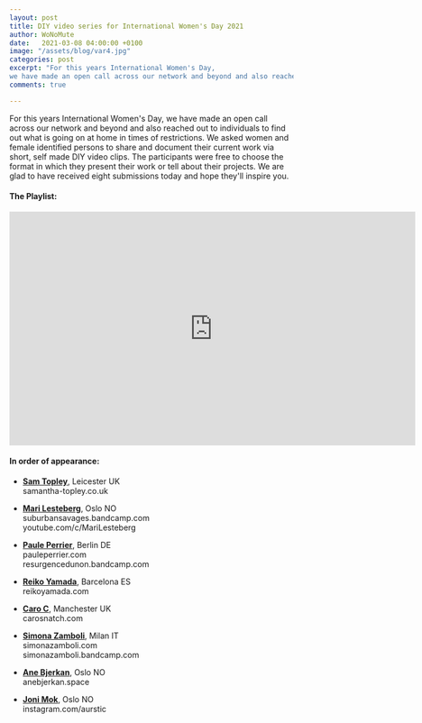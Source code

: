 ```yaml
---
layout: post
title: DIY video series for International Women's Day 2021
author: WoNoMute
date:   2021-03-08 04:00:00 +0100
image: "/assets/blog/var4.jpg"
categories: post
excerpt: "For this years International Women's Day, 
we have made an open call across our network and beyond and also reached out to individuals to find out what is going on at home in times of restrictions."
comments: true

---
```




For this years International Women's Day, we have made an open call across our network and beyond and also reached out to individuals to find out what is going on at home 
in times of restrictions. We asked women and female identified persons to share and document their current work via short, self made DIY video clips. The participants 
were free to choose the format in which they present their work or tell about their projects. We are glad to have received eight submissions today and hope they'll inspire you. 


#### The Playlist:


<iframe width="720" height="415" src="https://www.youtube.com/embed/playlist?list=PLNjR_YNj6xHf94ZVee93IJFfjQ_FtkH22" frameborder="0" allowfullscreen></iframe>

#### In order of appearance: 

* **[Sam Topley](https://youtu.be/OPeOOSOwby0)**, Leicester UK  
samantha-topley.co.uk

* **[Mari Lesteberg](https://youtu.be/7kFzhMh_28U)**, Oslo NO  
suburbansavages.bandcamp.com  
youtube.com/c/MariLesteberg  

* **[Paule Perrier](https://youtu.be/CuMNB_U2ZsY)**, Berlin DE  
pauleperrier.com  
resurgencedunon.bandcamp.com

* **[Reiko Yamada](https://youtu.be/FNmyTurBlRU)**, Barcelona ES  
reikoyamada.com  

* **[Caro C](https://youtu.be/YAjvbvnzCHg)**, Manchester UK  
carosnatch.com  

* **[Simona Zamboli](https://youtu.be/hzZsr5RTD3U)**, Milan IT  
simonazamboli.com  
simonazamboli.bandcamp.com  

* **[Ane Bjerkan](https://youtu.be/iVS5m_aW_8s)**, Oslo NO  
anebjerkan.space  

* **[Joni Mok](https://youtu.be/NuZugsBUJv4)**, Oslo NO  
instagram.com/aurstic 
